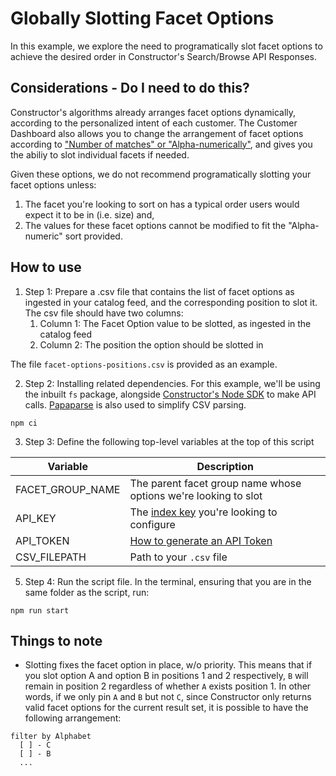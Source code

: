 # Globally Slotting Facet Options

In this example, we explore the need to programatically slot facet options to achieve the desired order in Constructor's Search/Browse API Responses.

## Considerations - Do I need to do this?

Constructor's algorithms already arranges facet options dynamically, according to the personalized intent of each customer. The Customer Dashboard also allows you to change the arrangement of facet options according to ["Number of matches" or "Alpha-numerically"](https://docs.constructor.com/docs/using-the-constructor-dashboard-configuring-rules-facets-configure-global-facets#range-1), and gives you the abiliy to slot individual facets if needed.

Given these options, we do not recommend programatically slotting your facet options unless:

1. The facet you're looking to sort on has a typical order users would expect it to be in (i.e. size) and,
2. The values for these facet options cannot be modified to fit the "Alpha-numeric" sort provided.

## How to use

1. Step 1: Prepare a .csv file that contains the list of facet options as ingested in your catalog feed, and the corresponding position to slot it. The csv file should have two columns:
   1. Column 1: The Facet Option value to be slotted, as ingested in the catalog feed
   2. Column 2: The position the option should be slotted in

The file `facet-options-positions.csv` is provided as an example.

2. Step 2: Installing related dependencies. For this example, we'll be using the inbuilt `fs` package, alongside [Constructor's Node SDK](https://github.com/constructor-io/constructorio-node) to make API calls. [Papaparse](https://github.com/mholt/PapaParse) is also used to simplify CSV parsing.

```
npm ci
```

3. Step 3: Define the following top-level variables at the top of this script

| Variable         | Description                                                                                                                                  |
| ---------------- | -------------------------------------------------------------------------------------------------------------------------------------------- |
| FACET_GROUP_NAME | The parent facet group name whose options we're looking to slot                                                                              |
| API_KEY          | The [index key](https://docs.constructor.com/docs/faq-api-are-the-api-key-and-token-considered-secret#api-token) you're looking to configure |
| API_TOKEN        | [How to generate an API Token](https://docs.constructor.com/docs/using-the-constructor-dashboard-monitoring-integration-status-api-tokens)   |
| CSV_FILEPATH     | Path to your `.csv` file                                                                                                                     |

5. Step 4: Run the script file. In the terminal, ensuring that you are in the same folder as the script, run:

```
npm run start
```

## Things to note

- Slotting fixes the facet option in place, w/o priority. This means that if you slot option A and option B in positions 1 and 2 respectively, `B` will remain in position 2 regardless of whether `A` exists position 1. In other words, if we only pin `A` and `B` but not `C`, since Constructor only returns valid facet options for the current result set, it is possible to have the following arrangement:

```
filter by Alphabet
  [ ] - C
  [ ] - B
  ...
```
